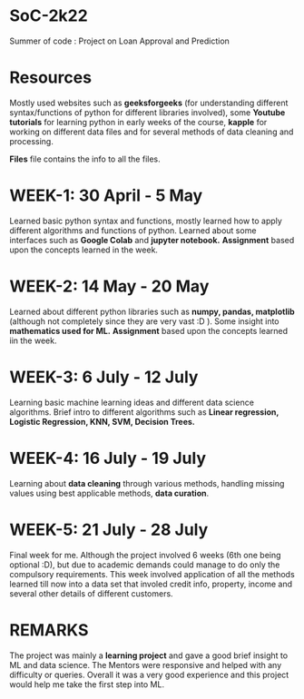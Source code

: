 # SoC-2k22
Summer of code : Project on Loan Approval and Prediction

# Resources
Mostly used websites such as **geeksforgeeks** (for understanding different syntax/functions of python for different libraries involved), some **Youtube tutorials** for learning python in early weeks of the course, **kapple** for working on different data files and for several methods of data cleaning and processing.

**Files** file contains the info to all the files.
# WEEK-1: 30 April - 5 May
Learned basic python syntax and functions, mostly learned how to apply different algorithms and functions of python. 
Learned about some interfaces such as **Google Colab** and **jupyter notebook.**
**Assignment** based upon the concepts learned in the week.

# WEEK-2: 14 May - 20 May
Learned about different python libraries such as **numpy, pandas, matplotlib** (although not completely since they are very vast :D ).
Some insight into **mathematics used for ML.**
**Assignment** based upon the concepts learned iin the week.

# WEEK-3: 6 July - 12 July
Learning basic machine learning ideas and different data science algorithms.
Brief intro to different algorithms such as **Linear regression, Logistic Regression, KNN, SVM, Decision Trees.**

# WEEK-4: 16 July - 19 July
Learning about **data cleaning** through various methods, handling missing values using best applicable methods, **data curation**.

# WEEK-5: 21 July - 28 July
Final week for me. Although the project involved 6 weeks (6th one being optional :D), but due to academic demands could manage to do only the compulsory requirements.
This week involved application of all the methods learned till now into a data set that involed credit info, property, income and several other details of different customers.

# REMARKS 
The project was mainly a **learning project** and gave a good brief insight to ML and data science. The Mentors were responsive and helped with any difficulty or queries.
Overall it was a very good experience and this project would help me take the first step into ML.
